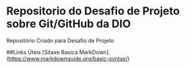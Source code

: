 # Repositorio do Desafio de Projeto sobre Git/GitHub da DIO
Repositório Criado para Desafio de Projeto

##Links Úteis
[Sitaxe Basica MarkDown].(https://www.markdownguide.org/basic-syntax/)
